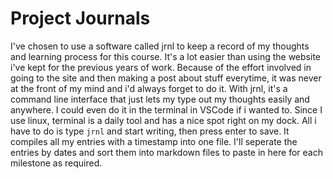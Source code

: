 # Project Journals

I've chosen to use a software called jrnl to keep a record of my thoughts and learning process for this course.
It's a lot easier than using the website i've kept for the previous years of work. Because of the effort involved in going to the site and then making a post about stuff everytime, it was never at the front of my mind and i'd always forget to do it.
With jrnl, it's a command line interface that just lets my type out my thoughts easily and anywhere. I could even do it in the terminal in VSCode if i wanted to. Since I use linux, terminal is a daily tool and has a nice spot right on my dock. All i have to do is type `jrnl` and start writing, then press enter to save. It compiles all my entries with a timestamp into one file.
I'll seperate the entries by dates and sort them into markdown files to paste in here for each milestone as required.